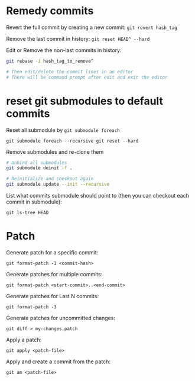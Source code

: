 # Remedy commits

Revert the full commit by creating a new commit:
`git revert hash_tag`

Remove the last commit in history:
`git reset HEAD^ --hard`

Edit or Remove the non-last commits in history:
```bash
git rebase -i hash_tag_to_remove^

# Then edit/delete the commit lines in an editor
# There will be command prompt after edit and exit the editor
```



# reset git submodules to default commits

Reset all submodule by `git submodule foreach`

`git submodule foreach --recursive git reset --hard`



Remove submodules and re-clone them

```bash
# Unbind all submodules
git submodule deinit -f .

# Reinitialize and checkout again
git submodule update --init --recursive
```



List what commits submodule should point to (then you can checkout each commit in submodule):

`git ls-tree HEAD`



# Patch

Generate patch for a specific commit:

`git format-patch -1 <commit-hash>`



Generate patches for multiple commits:

`git format-patch <start-commit>..<end-commit>`



Generate patches for Last N commits:

`git format-patch -3`



Generate patches for uncommitted changes:

`git diff > my-changes.patch`



Apply a patch:

`git apply <patch-file>`



Apply and create a commit from the patch:

`git am <patch-file>`

